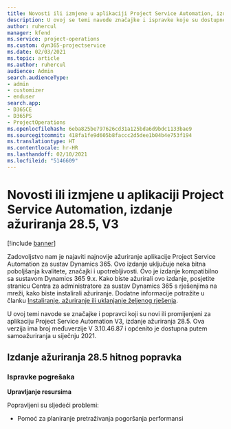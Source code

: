 ```yaml
---
title: Novosti ili izmjene u aplikaciji Project Service Automation, izdanje ažuriranja 28.5, hitni popravak, V3
description: U ovoj se temi navode značajke i ispravke koje su dostupne u izdanju ažuriranja 28.5. hitnog popravka aplikacije Project Service Automation, V3.
author: ruhercul
manager: kfend
ms.service: project-operations
ms.custom: dyn365-projectservice
ms.date: 02/03/2021
ms.topic: article
ms.author: ruhercul
audience: Admin
search.audienceType:
- admin
- customizer
- enduser
search.app:
- D365CE
- D365PS
- ProjectOperations
ms.openlocfilehash: 6eba825be797626cd31a125bda6d9bdc1133bae9
ms.sourcegitcommit: 418fa1fe9d605b8faccc2d5dee1b04b4e753f194
ms.translationtype: HT
ms.contentlocale: hr-HR
ms.lasthandoff: 02/10/2021
ms.locfileid: "5146609"
---
```

# <a name="whats-new-or-changed-in-project-service-automation-update-release-285-v3"></a>Novosti ili izmjene u aplikaciji Project Service Automation, izdanje ažuriranja 28.5, V3

[!include [banner](../includes/psa-now-project-operations.md)]

Zadovoljstvo nam je najaviti najnovije ažuriranje aplikacije Project Service Automation za sustav Dynamics 365. Ovo izdanje uključuje neka bitna poboljšanja kvalitete, značajki i upotrebljivosti. Ovo je izdanje kompatibilno sa sustavom Dynamics 365 9.x. Kako biste ažurirali ovo izdanje, posjetite stranicu Centra za administratore za sustav Dynamics 365 s rješenjima na mreži, kako biste instalirali ažuriranje. Dodatne informacije potražite u članku [Instaliranje, ažuriranje ili uklanjanje željenog rješenja](https://docs.microsoft.com/power-platform/admin/install-remove-preferred-solution).

U ovoj temi navode se značajke i popravci koji su novi ili promijenjeni za aplikaciju Project Service Automation V3, izdanje ažuriranja 28.5. Ova verzija ima broj međuverzije V 3.10.46.87 i općenito je dostupna putem samoažuriranja u siječnju 2021.

## <a name="update-release-285-hotfix"></a>Izdanje ažuriranja 28.5 hitnog popravka

### <a name="bug-fixes"></a>Ispravke pogrešaka

**Upravljanje resursima**

Popravljeni su sljedeći problemi:

- Pomoć za planiranje pretraživanja pogoršanja performansi

